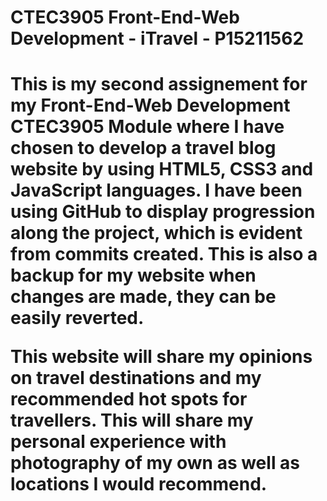 <h1>CTEC3905 Front-End-Web Development - iTravel - P15211562<h1>

<p>This is my second assignement for my Front-End-Web Development CTEC3905 Module where I have chosen to develop a travel blog website by using HTML5, CSS3 and JavaScript languages. I have been using GitHub to display progression along the project, which is evident from commits created. This is also a backup for my website when changes are made, they can be easily reverted. 

This website will share my opinions on travel destinations and my recommended hot spots for travellers. This will share my personal experience with photography of my own as well as locations I would recommend.<p>

